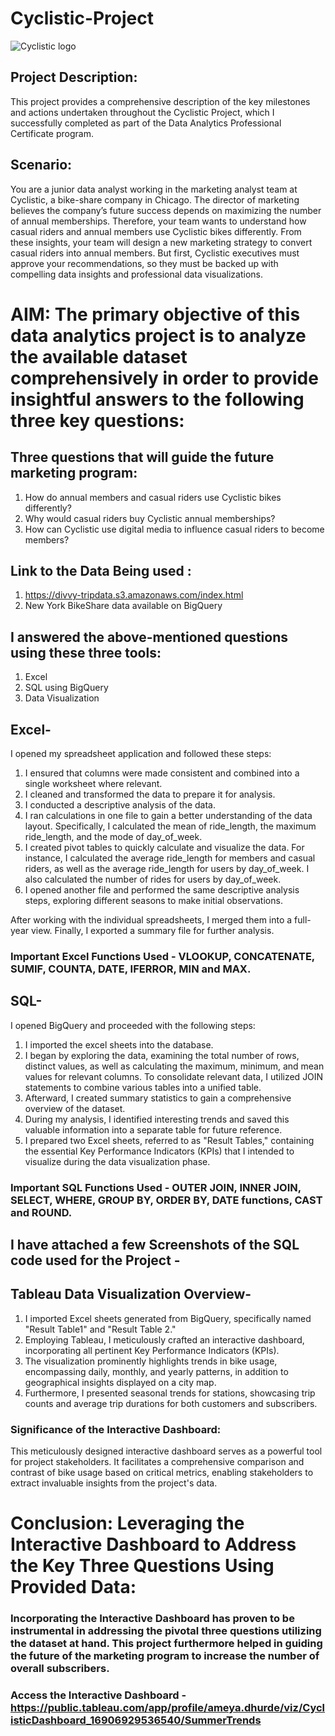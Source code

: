 # Cyclistic-Project

![Cyclistic logo](https://github.com/Ameya1393/Cyclistic-Project/assets/84855509/481ce457-2613-4e99-9c68-873b52b66e8e)

## Project Description:
This project provides a comprehensive description of the key milestones and actions undertaken throughout the Cyclistic Project, which I successfully completed as part of the Data Analytics Professional Certificate program.

## Scenario: 
You are a junior data analyst working in the marketing analyst team at Cyclistic, a bike-share company in Chicago. The director of
marketing believes the company’s future success depends on maximizing the number of annual memberships. Therefore, your
team wants to understand how casual riders and annual members use Cyclistic bikes differently. From these insights, your team will
design a new marketing strategy to convert casual riders into annual members. But first, Cyclistic executives must approve your
recommendations, so they must be backed up with compelling data insights and professional data visualizations.

# AIM: The primary objective of this data analytics project is to analyze the available dataset comprehensively in order to provide insightful answers to the following three key questions:
## Three questions that will guide the future marketing program:
1. How do annual members and casual riders use Cyclistic bikes differently?
2. Why would casual riders buy Cyclistic annual memberships?
3. How can Cyclistic use digital media to influence casual riders to become members?

## Link to the Data Being used : 
1. https://divvy-tripdata.s3.amazonaws.com/index.html
2. New York BikeShare data available on BigQuery

## I answered the above-mentioned questions using these three tools:
1. Excel
2. SQL using BigQuery
3. Data Visualization

## Excel-
I opened my spreadsheet application and followed these steps:

1. I ensured that columns were made consistent and combined into a single worksheet where relevant.
2. I cleaned and transformed the data to prepare it for analysis.
3. I conducted a descriptive analysis of the data.
4. I ran calculations in one file to gain a better understanding of the data layout. Specifically, I calculated the mean of ride_length, the maximum ride_length, and the mode of day_of_week.
5. I created pivot tables to quickly calculate and visualize the data. For instance, I calculated the average ride_length for members and casual riders, as well as the average ride_length for users by day_of_week. I also calculated the number of rides for users by day_of_week.
6. I opened another file and performed the same descriptive analysis steps, exploring different seasons to make initial observations.

After working with the individual spreadsheets, I merged them into a full-year view.
Finally, I exported a summary file for further analysis.

### Important Excel Functions Used - VLOOKUP, CONCATENATE, SUMIF, COUNTA, DATE, IFERROR, MIN and MAX.

## SQL- 
I opened BigQuery and proceeded with the following steps:

1) I imported the excel sheets into the database.
2) I began by exploring the data, examining the total number of rows, distinct values, as well as calculating the maximum, minimum, and mean values for relevant columns.
To consolidate relevant data, I utilized JOIN statements to combine various tables into a unified table.
3) Afterward, I created summary statistics to gain a comprehensive overview of the dataset.
4) During my analysis, I identified interesting trends and saved this valuable information into a separate table for future reference.
5) I prepared two Excel sheets, referred to as "Result Tables," containing the essential Key Performance Indicators (KPIs) that I intended to visualize during the data visualization phase.

### Important SQL Functions Used - OUTER JOIN, INNER JOIN, SELECT, WHERE, GROUP BY, ORDER BY, DATE functions, CAST and ROUND.

## I have attached a few Screenshots of the SQL code used for the Project -


## Tableau Data Visualization Overview-

1) I imported Excel sheets generated from BigQuery, specifically named "Result Table1" and "Result Table 2."
2) Employing Tableau, I meticulously crafted an interactive dashboard, incorporating all pertinent Key Performance Indicators (KPIs).
3) The visualization prominently highlights trends in bike usage, encompassing daily, monthly, and yearly patterns, in addition to geographical insights displayed on a city map.
4) Furthermore, I presented seasonal trends for stations, showcasing trip counts and average trip durations for both customers and subscribers.

### Significance of the Interactive Dashboard:
This meticulously designed interactive dashboard serves as a powerful tool for project stakeholders. It facilitates a comprehensive comparison and contrast of bike usage based on critical metrics, enabling stakeholders to extract invaluable insights from the project's data.


# Conclusion: Leveraging the Interactive Dashboard to Address the Key Three Questions Using Provided Data: 
### Incorporating the Interactive Dashboard has proven to be instrumental in addressing the pivotal three questions utilizing the dataset at hand. This project furthermore helped in guiding the future of the marketing program to increase the number of overall subscribers.

### Access the Interactive Dashboard - https://public.tableau.com/app/profile/ameya.dhurde/viz/CyclisticDashboard_16906929536540/SummerTrends







